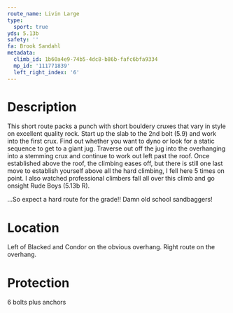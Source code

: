 ```yaml
---
route_name: Livin Large
type:
  sport: true
yds: 5.13b
safety: ''
fa: Brook Sandahl
metadata:
  climb_id: 1b60a4e9-74b5-4dc8-b86b-fafc6bfa9334
  mp_id: '111771839'
  left_right_index: '6'
---
```

# Description
This short route packs a punch with short bouldery cruxes that vary in style on excellent quality rock. Start up the slab to the 2nd bolt (5.9) and work into the first crux. Find out whether you want to dyno or look for a static sequence to get to a giant jug. Traverse out off the jug into the overhanging into a stemming crux and continue to work out left past the roof. Once established above the roof, the climbing eases off, but there is still one last move to establish yourself above all the hard climbing, I fell here 5 times on point. I also watched professional climbers fall all over this climb and go onsight Rude Boys (5.13b R).

...So expect a hard route for the grade!! Damn old school sandbaggers!

# Location
Left of Blacked and Condor on the obvious overhang. Right route on the overhang.

# Protection
6 bolts plus anchors
